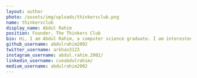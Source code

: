 ```yaml
---
layout: author
photo: /assets/img/uploads/thinkersclub.png
name: thinkersclub
display_name: Abdul Rahim
position: Founder, The Thinkers Club
bio: Hi, I am Abdul Rahim, a computer science graduate. I am interested in AI, Blockchain and Linux.
github_username: abdulrahim2002
twitter_username: arkhan3123
instagram_username: abdul.rahim.2002/
linkedin_username: cseabdulrahim/
medium_username: abdulrahim2002
---
```


